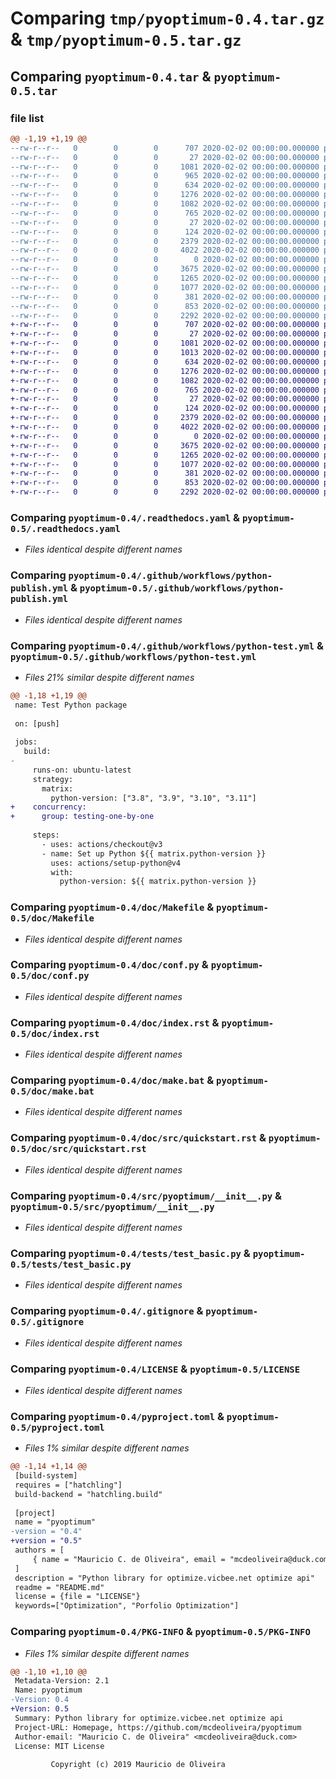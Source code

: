 # Comparing `tmp/pyoptimum-0.4.tar.gz` & `tmp/pyoptimum-0.5.tar.gz`

## Comparing `pyoptimum-0.4.tar` & `pyoptimum-0.5.tar`

### file list

```diff
@@ -1,19 +1,19 @@
--rw-r--r--   0        0        0      707 2020-02-02 00:00:00.000000 pyoptimum-0.4/.readthedocs.yaml
--rw-r--r--   0        0        0       27 2020-02-02 00:00:00.000000 pyoptimum-0.4/requirements.txt
--rw-r--r--   0        0        0     1081 2020-02-02 00:00:00.000000 pyoptimum-0.4/.github/workflows/python-publish.yml
--rw-r--r--   0        0        0      965 2020-02-02 00:00:00.000000 pyoptimum-0.4/.github/workflows/python-test.yml
--rw-r--r--   0        0        0      634 2020-02-02 00:00:00.000000 pyoptimum-0.4/doc/Makefile
--rw-r--r--   0        0        0     1276 2020-02-02 00:00:00.000000 pyoptimum-0.4/doc/conf.py
--rw-r--r--   0        0        0     1082 2020-02-02 00:00:00.000000 pyoptimum-0.4/doc/index.rst
--rw-r--r--   0        0        0      765 2020-02-02 00:00:00.000000 pyoptimum-0.4/doc/make.bat
--rw-r--r--   0        0        0       27 2020-02-02 00:00:00.000000 pyoptimum-0.4/doc/requirements.txt
--rw-r--r--   0        0        0      124 2020-02-02 00:00:00.000000 pyoptimum-0.4/doc/src/modules.rst
--rw-r--r--   0        0        0     2379 2020-02-02 00:00:00.000000 pyoptimum-0.4/doc/src/quickstart.rst
--rw-r--r--   0        0        0     4022 2020-02-02 00:00:00.000000 pyoptimum-0.4/src/pyoptimum/__init__.py
--rw-r--r--   0        0        0        0 2020-02-02 00:00:00.000000 pyoptimum-0.4/tests/__init__.py
--rw-r--r--   0        0        0     3675 2020-02-02 00:00:00.000000 pyoptimum-0.4/tests/test_basic.py
--rw-r--r--   0        0        0     1265 2020-02-02 00:00:00.000000 pyoptimum-0.4/.gitignore
--rw-r--r--   0        0        0     1077 2020-02-02 00:00:00.000000 pyoptimum-0.4/LICENSE
--rw-r--r--   0        0        0      381 2020-02-02 00:00:00.000000 pyoptimum-0.4/README.md
--rw-r--r--   0        0        0      853 2020-02-02 00:00:00.000000 pyoptimum-0.4/pyproject.toml
--rw-r--r--   0        0        0     2292 2020-02-02 00:00:00.000000 pyoptimum-0.4/PKG-INFO
+-rw-r--r--   0        0        0      707 2020-02-02 00:00:00.000000 pyoptimum-0.5/.readthedocs.yaml
+-rw-r--r--   0        0        0       27 2020-02-02 00:00:00.000000 pyoptimum-0.5/requirements.txt
+-rw-r--r--   0        0        0     1081 2020-02-02 00:00:00.000000 pyoptimum-0.5/.github/workflows/python-publish.yml
+-rw-r--r--   0        0        0     1013 2020-02-02 00:00:00.000000 pyoptimum-0.5/.github/workflows/python-test.yml
+-rw-r--r--   0        0        0      634 2020-02-02 00:00:00.000000 pyoptimum-0.5/doc/Makefile
+-rw-r--r--   0        0        0     1276 2020-02-02 00:00:00.000000 pyoptimum-0.5/doc/conf.py
+-rw-r--r--   0        0        0     1082 2020-02-02 00:00:00.000000 pyoptimum-0.5/doc/index.rst
+-rw-r--r--   0        0        0      765 2020-02-02 00:00:00.000000 pyoptimum-0.5/doc/make.bat
+-rw-r--r--   0        0        0       27 2020-02-02 00:00:00.000000 pyoptimum-0.5/doc/requirements.txt
+-rw-r--r--   0        0        0      124 2020-02-02 00:00:00.000000 pyoptimum-0.5/doc/src/modules.rst
+-rw-r--r--   0        0        0     2379 2020-02-02 00:00:00.000000 pyoptimum-0.5/doc/src/quickstart.rst
+-rw-r--r--   0        0        0     4022 2020-02-02 00:00:00.000000 pyoptimum-0.5/src/pyoptimum/__init__.py
+-rw-r--r--   0        0        0        0 2020-02-02 00:00:00.000000 pyoptimum-0.5/tests/__init__.py
+-rw-r--r--   0        0        0     3675 2020-02-02 00:00:00.000000 pyoptimum-0.5/tests/test_basic.py
+-rw-r--r--   0        0        0     1265 2020-02-02 00:00:00.000000 pyoptimum-0.5/.gitignore
+-rw-r--r--   0        0        0     1077 2020-02-02 00:00:00.000000 pyoptimum-0.5/LICENSE
+-rw-r--r--   0        0        0      381 2020-02-02 00:00:00.000000 pyoptimum-0.5/README.md
+-rw-r--r--   0        0        0      853 2020-02-02 00:00:00.000000 pyoptimum-0.5/pyproject.toml
+-rw-r--r--   0        0        0     2292 2020-02-02 00:00:00.000000 pyoptimum-0.5/PKG-INFO
```

### Comparing `pyoptimum-0.4/.readthedocs.yaml` & `pyoptimum-0.5/.readthedocs.yaml`

 * *Files identical despite different names*

### Comparing `pyoptimum-0.4/.github/workflows/python-publish.yml` & `pyoptimum-0.5/.github/workflows/python-publish.yml`

 * *Files identical despite different names*

### Comparing `pyoptimum-0.4/.github/workflows/python-test.yml` & `pyoptimum-0.5/.github/workflows/python-test.yml`

 * *Files 21% similar despite different names*

```diff
@@ -1,18 +1,19 @@
 name: Test Python package
 
 on: [push]
 
 jobs:
   build:
-
     runs-on: ubuntu-latest
     strategy:
       matrix:
         python-version: ["3.8", "3.9", "3.10", "3.11"]
+    concurrency:
+      group: testing-one-by-one
 
     steps:
       - uses: actions/checkout@v3
       - name: Set up Python ${{ matrix.python-version }}
         uses: actions/setup-python@v4
         with:
           python-version: ${{ matrix.python-version }}
```

### Comparing `pyoptimum-0.4/doc/Makefile` & `pyoptimum-0.5/doc/Makefile`

 * *Files identical despite different names*

### Comparing `pyoptimum-0.4/doc/conf.py` & `pyoptimum-0.5/doc/conf.py`

 * *Files identical despite different names*

### Comparing `pyoptimum-0.4/doc/index.rst` & `pyoptimum-0.5/doc/index.rst`

 * *Files identical despite different names*

### Comparing `pyoptimum-0.4/doc/make.bat` & `pyoptimum-0.5/doc/make.bat`

 * *Files identical despite different names*

### Comparing `pyoptimum-0.4/doc/src/quickstart.rst` & `pyoptimum-0.5/doc/src/quickstart.rst`

 * *Files identical despite different names*

### Comparing `pyoptimum-0.4/src/pyoptimum/__init__.py` & `pyoptimum-0.5/src/pyoptimum/__init__.py`

 * *Files identical despite different names*

### Comparing `pyoptimum-0.4/tests/test_basic.py` & `pyoptimum-0.5/tests/test_basic.py`

 * *Files identical despite different names*

### Comparing `pyoptimum-0.4/.gitignore` & `pyoptimum-0.5/.gitignore`

 * *Files identical despite different names*

### Comparing `pyoptimum-0.4/LICENSE` & `pyoptimum-0.5/LICENSE`

 * *Files identical despite different names*

### Comparing `pyoptimum-0.4/pyproject.toml` & `pyoptimum-0.5/pyproject.toml`

 * *Files 1% similar despite different names*

```diff
@@ -1,14 +1,14 @@
 [build-system]
 requires = ["hatchling"]
 build-backend = "hatchling.build"
 
 [project]
 name = "pyoptimum"
-version = "0.4"
+version = "0.5"
 authors = [
     { name = "Mauricio C. de Oliveira", email = "mcdeoliveira@duck.com" }
 ]
 description = "Python library for optimize.vicbee.net optimize api"
 readme = "README.md"
 license = {file = "LICENSE"}
 keywords=["Optimization", "Porfolio Optimization"]
```

### Comparing `pyoptimum-0.4/PKG-INFO` & `pyoptimum-0.5/PKG-INFO`

 * *Files 1% similar despite different names*

```diff
@@ -1,10 +1,10 @@
 Metadata-Version: 2.1
 Name: pyoptimum
-Version: 0.4
+Version: 0.5
 Summary: Python library for optimize.vicbee.net optimize api
 Project-URL: Homepage, https://github.com/mcdeoliveira/pyoptimum
 Author-email: "Mauricio C. de Oliveira" <mcdeoliveira@duck.com>
 License: MIT License
         
         Copyright (c) 2019 Mauricio de Oliveira
```

